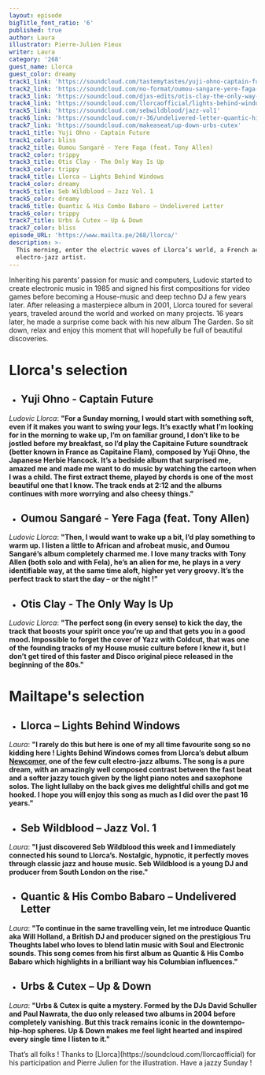 ```yaml
---
layout: episode
bigTitle_font_ratio: '6'
published: true
author: Laura
illustrator: Pierre-Julien Fieux
writer: Laura
category: '268'
guest_name: Llorca
guest_color: dreamy
track1_link: 'https://soundcloud.com/tastemytastes/yuji-ohno-captain-future'
track2_link: 'https://soundcloud.com/no-format/oumou-sangare-yere-faga-feat-tony-allen'
track3_link: 'https://soundcloud.com/djxs-edits/otis-clay-the-only-way-is-up-dj-xs-edit'
track4_link: 'https://soundcloud.com/llorcaofficial/lights-behind-windows'
track5_link: 'https://soundcloud.com/sebwildblood/jazz-vol1'
track6_link: 'https://soundcloud.com/r-36/undelivered-letter-quantic-his-combo-babaro'
track7_link: 'https://soundcloud.com/makeaseat/up-down-urbs-cutex'
track1_title: Yuji Ohno - Captain Future
track1_color: bliss
track2_title: Oumou Sangaré - Yere Faga (feat. Tony Allen)
track2_color: trippy
track3_title: Otis Clay - The Only Way Is Up
track3_color: trippy
track4_title: Llorca – Lights Behind Windows
track4_color: dreamy
track5_title: Seb Wildblood – Jazz Vol. 1
track5_color: dreamy
track6_title: Quantic & His Combo Babaro – Undelivered Letter
track6_color: trippy
track7_title: Urbs & Cutex – Up & Down
track7_color: bliss
episode_URL: 'https://www.mailta.pe/268/llorca/'
description: >-
  This morning, enter the electric waves of Llorca’s world, a French acclaimed
  electro-jazz artist.
---
```

<p id="introduction">Inheriting his parents’ passion for music and computers, Ludovic started to create electronic music in 1985 and signed his first compositions for video games before becoming a House-music and deep techno DJ a few years later. After releasing a masterpiece album in 2001, Llorca toured for several years, traveled around the world and worked on many projects. 16 years later, he made a surprise come back with his new album The Garden. So sit down, relax and enjoy this moment that will hopefully be full of beautiful discoveries.</p>


# **Llorca's selection**

+ ## Yuji Ohno - Captain Future
_Ludovic Llorca_: **"**For a Sunday morning, I would start with something soft, even if it makes you want to swing your legs. It’s exactly what I’m looking for in the morning to wake up, I’m on familiar ground, I don’t like to be jostled before my breakfast, so I’d play the Capitaine Future soundtrack (better known in France as Capitaine Flam), composed by Yuji Ohno, the Japanese Herbie Hancock. It’s a bedside album that surprised me, amazed me and made me want to do music by watching the cartoon when I was a child. The first extract theme, played by chords is one of the most beautiful one that I know. The track ends at 2:12 and the albums continues with more worrying and also cheesy things.**"**

+ ## Oumou Sangaré - Yere Faga (feat. Tony Allen)
_Ludovic Llorca_: **"**Then, I would want to wake up a bit, I’d play something to warm up. I listen a little to African and afrobeat music, and Oumou Sangaré’s album completely charmed me. I love many tracks with Tony Allen (both solo and with Fela), he’s an alien for me, he plays in a very identifiable way, at the same time aloft, higher yet very groovy. It’s the perfect track to start the day – or the night !**"**

+ ## Otis Clay - The Only Way Is Up
_Ludovic Llorca_: **"**The perfect song (in every sense) to kick the day, the track that boosts your spirit once you’re up and that gets you in a good mood. Impossible to forget the cover of Yazz with Coldcut, that was one of the founding tracks of my House music culture before I knew it, but I don’t get tired of this faster and Disco original piece released in the beginning of the 80s.**"**


# Mailtape's selection

+ ## Llorca – Lights Behind Windows
_Laura_: **"**I rarely do this but here is one of my all time favourite song so no kidding here ! Lights Behind Windows comes from Llorca’s debut album [Newcomer](https://soundcloud.com/llorcaofficial/sets/newcomer-2), one of the few cult electro-jazz albums. The song is a pure dream, with an amazingly well composed contrast between the fast beat and a softer jazzy touch given by the light piano notes and saxophone solos. The light lullaby on the back gives me delightful chills and got me hooked. I hope you will enjoy this song as much as I did over the past 16 years.**"** 

+ ## Seb Wildblood – Jazz Vol. 1
_Laura_: **"**I just discovered Seb Wildblood this week and I immediately connected his sound to Llorca’s. Nostalgic, hypnotic, it perfectly moves through classic jazz and house music. Seb Wildblood is a young DJ and producer from South London on the rise.**"**

+ ## Quantic & His Combo Babaro – Undelivered Letter
_Laura_: **"**To continue in the same travelling vein, let me introduce Quantic aka Will Holland, a British DJ and producer signed on the prestigious Tru Thoughts label who loves to blend latin music with Soul and Electronic sounds. This song comes from his first album as Quantic & His Combo Babaro which highlights in a brilliant way his Columbian influences.**"**

+ ## Urbs & Cutex – Up & Down
_Laura_: **"**Urbs & Cutex is quite a mystery. Formed by the DJs David Schuller and Paul Nawrata, the duo only released two albums in 2004 before completely vanishing. But this track remains iconic in the downtempo-hip-hop spheres. Up & Down makes me feel light hearted and inspired every single time I listen to it.**"**


<p id="outroduction">That’s all folks ! Thanks to [Llorca](https://soundcloud.com/llorcaofficial) for his participation and Pierre Julien for the illustration. Have a jazzy Sunday ! </p>
